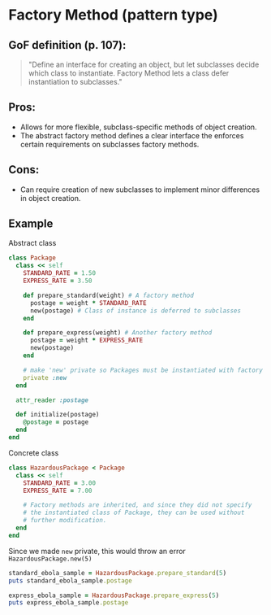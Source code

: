 # Factory Method (pattern type)

## GoF definition (p. 107):

> "Define an interface for creating an object, but let subclasses decide which class to instantiate. Factory Method lets a class defer instantiation to subclasses."

## Pros:

-   Allows for more flexible, subclass-specific methods of object creation.
-   The abstract factory method defines a clear interface the enforces certain requirements on subclasses factory methods.

## Cons:

-   Can require creation of new subclasses to implement minor differences in object creation.

## Example

Abstract class

```ruby
class Package
  class << self
    STANDARD_RATE = 1.50
    EXPRESS_RATE = 3.50

    def prepare_standard(weight) # A factory method
      postage = weight * STANDARD_RATE
      new(postage) # Class of instance is deferred to subclasses
    end

    def prepare_express(weight) # Another factory method
      postage = weight * EXPRESS_RATE
      new(postage)
    end

    # make 'new' private so Packages must be instantiated with factory methods
    private :new
  end

  attr_reader :postage

  def initialize(postage)
    @postage = postage
  end
end
```

Concrete class

```ruby
class HazardousPackage < Package
  class << self
    STANDARD_RATE = 3.00
    EXPRESS_RATE = 7.00

    # Factory methods are inherited, and since they did not specify
    # the instantiated class of Package, they can be used without
    # further modification.
  end
end
```

Since we made `new` private, this would throw an error
`HazardousPackage.new(5)`

```ruby
standard_ebola_sample = HazardousPackage.prepare_standard(5)
puts standard_ebola_sample.postage

express_ebola_sample = HazardousPackage.prepare_express(5)
puts express_ebola_sample.postage
```
